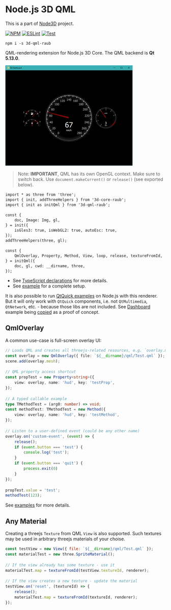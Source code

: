 # Node.js 3D QML

This is a part of [Node3D](https://github.com/node-3d) project.

[![NPM](https://badge.fury.io/js/3d-qml-raub.svg)](https://badge.fury.io/js/3d-qml-raub)
[![ESLint](https://github.com/node-3d/3d-qml-raub/actions/workflows/eslint.yml/badge.svg)](https://github.com/node-3d/3d-qml-raub/actions/workflows/eslint.yml)
[![Test](https://github.com/node-3d/3d-qml-raub/actions/workflows/test.yml/badge.svg)](https://github.com/node-3d/3d-qml-raub/actions/workflows/test.yml)

```console
npm i -s 3d-qml-raub
```

QML-rendering extension for Node.js 3D Core. The QML backend is **Qt 5.13.0**.

![Example](examples/screenshot.jpg)

> Note: **IMPORTANT**, QML has its own OpenGL context. Make sure to switch back.
Use `document.makeCurrent()` or `release()` (see exported below).

```
import * as three from 'three';
import { init, addThreeHelpers } from '3d-core-raub';
import { init as initQml } from '3d-qml-raub';

const {
	doc, Image: Img, gl,
} = init({
	isGles3: true, isWebGL2: true, autoEsc: true,
});
addThreeHelpers(three, gl);

const {
	QmlOverlay, Property, Method, View, loop, release, textureFromId,
} = initQml({
	doc, gl, cwd: __dirname, three,
});
```

* See [TypeScript declarations](/index.d.ts) for more details.
* See [example](/examples/fps/main.ts) for a complete setup.

It is also possible to run [QtQuick examples](https://doc.qt.io/qt-5.11/qtquick-codesamples.html)
on Node.js with this renderer. But it will only work with `QtQuick` components, i.e.
not `QtMultimedia`, `QtNetwork`, etc. - because those libs are not included.
See [Dashboard](https://doc.qt.io/qt-5/qtquickextras-dashboard-example.html)
example being [copied](examples/qt-dashboard) as a proof of concept.


## QmlOverlay

A common use-case is full-screen overlay UI:

```typescript
// Loads QML and creates all threejs-related resources, e.g. `overlay.mesh` is `THREE.Mesh`
const overlay = new QmlOverlay({ file: `${__dirname}/qml/Test.qml` });
scene.add(overlay.mesh);

// QML property access shortcut
const propTest = new Property<string>({
	view: overlay, name: 'hud', key: 'testProp',
});

// A typed callable example
type TMethodTest = (arg0: number) => void;
const methodTest: TMethodTest = new Method({
	view: overlay, name: 'hud', key: 'testMethod',
});

// Listen to a user-defined event (could be any other name)
overlay.on('custom-event', (event) => {
	release();
	if (event.button === 'test') {
		console.log('test');
	}
	if (event.button === 'quit') {
		process.exit(0)
	}
});

propTest.value = 'test';
methodTest(123);
```

See [examples](examples) for more details.


## Any Material

Creating a threejs `Texture` from QML `View` is also supported.
Such textures may be used in arbitrary threejs materials of your choise.

```js
const testView = new View({ file: `${__dirname}/qml/Test.qml` });
const materialTest = new three.SpriteMaterial();

// If the view already has some texture - use it
materialTest.map = textureFromId(testView.textureId, renderer);

// If the view creates a new texture - update the material
testView.on('reset', (textureId) => {
	release();
	materialTest.map = textureFromId(textureId, renderer);
});
```
